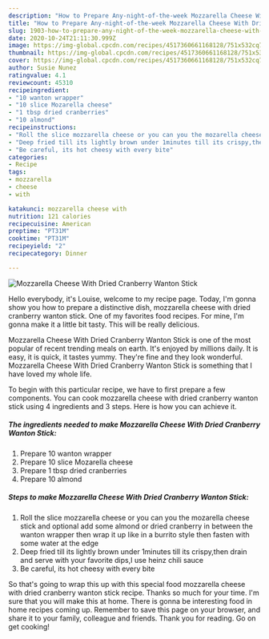 ```yaml
---
description: "How to Prepare Any-night-of-the-week Mozzarella Cheese With Dried Cranberry Wanton Stick"
title: "How to Prepare Any-night-of-the-week Mozzarella Cheese With Dried Cranberry Wanton Stick"
slug: 1903-how-to-prepare-any-night-of-the-week-mozzarella-cheese-with-dried-cranberry-wanton-stick
date: 2020-10-24T21:11:30.999Z
image: https://img-global.cpcdn.com/recipes/4517360661168128/751x532cq70/mozzarella-cheese-with-dried-cranberry-wanton-stick-recipe-main-photo.jpg
thumbnail: https://img-global.cpcdn.com/recipes/4517360661168128/751x532cq70/mozzarella-cheese-with-dried-cranberry-wanton-stick-recipe-main-photo.jpg
cover: https://img-global.cpcdn.com/recipes/4517360661168128/751x532cq70/mozzarella-cheese-with-dried-cranberry-wanton-stick-recipe-main-photo.jpg
author: Susie Nunez
ratingvalue: 4.1
reviewcount: 45310
recipeingredient:
- "10 wanton wrapper"
- "10 slice Mozarella cheese"
- "1 tbsp dried cranberries"
- "10 almond"
recipeinstructions:
- "Roll the slice mozzarella cheese or you can you the mozarella cheese stick and optional add some almond or dried cranberry in between the wanton wrapper then wrap it up like in a burrito style then fasten with some water at the edge"
- "Deep fried till its lightly brown under 1minutes till its crispy,then drain and serve with your favorite dips,I use heinz chili sauce"
- "Be careful, its hot cheesy with every bite"
categories:
- Recipe
tags:
- mozzarella
- cheese
- with

katakunci: mozzarella cheese with 
nutrition: 121 calories
recipecuisine: American
preptime: "PT31M"
cooktime: "PT31M"
recipeyield: "2"
recipecategory: Dinner

---
```



![Mozzarella Cheese With Dried Cranberry Wanton Stick](https://img-global.cpcdn.com/recipes/4517360661168128/751x532cq70/mozzarella-cheese-with-dried-cranberry-wanton-stick-recipe-main-photo.jpg)

Hello everybody, it's Louise, welcome to my recipe page. Today, I'm gonna show you how to prepare a distinctive dish, mozzarella cheese with dried cranberry wanton stick. One of my favorites food recipes. For mine, I'm gonna make it a little bit tasty. This will be really delicious.



Mozzarella Cheese With Dried Cranberry Wanton Stick is one of the most popular of recent trending meals on earth. It's enjoyed by millions daily. It is easy, it is quick, it tastes yummy. They're fine and they look wonderful. Mozzarella Cheese With Dried Cranberry Wanton Stick is something that I have loved my whole life.


To begin with this particular recipe, we have to first prepare a few components. You can cook mozzarella cheese with dried cranberry wanton stick using 4 ingredients and 3 steps. Here is how you can achieve it.

<!--inarticleads1-->

##### The ingredients needed to make Mozzarella Cheese With Dried Cranberry Wanton Stick:

1. Prepare 10 wanton wrapper
1. Prepare 10 slice Mozarella cheese
1. Prepare 1 tbsp dried cranberries
1. Prepare 10 almond




<!--inarticleads2-->

##### Steps to make Mozzarella Cheese With Dried Cranberry Wanton Stick:

1. Roll the slice mozzarella cheese or you can you the mozarella cheese stick and optional add some almond or dried cranberry in between the wanton wrapper then wrap it up like in a burrito style then fasten with some water at the edge
1. Deep fried till its lightly brown under 1minutes till its crispy,then drain and serve with your favorite dips,I use heinz chili sauce
1. Be careful, its hot cheesy with every bite




So that's going to wrap this up with this special food mozzarella cheese with dried cranberry wanton stick recipe. Thanks so much for your time. I'm sure that you will make this at home. There is gonna be interesting food in home recipes coming up. Remember to save this page on your browser, and share it to your family, colleague and friends. Thank you for reading. Go on get cooking!
